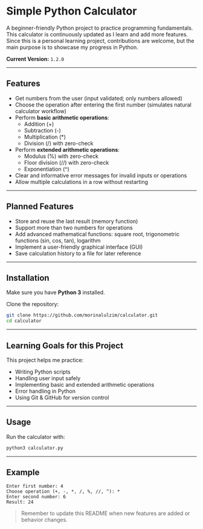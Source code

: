 # Simple Python Calculator

A beginner-friendly Python project to practice programming fundamentals.  
This calculator is continuously updated as I learn and add more features.  
Since this is a personal learning project, contributions are welcome, but the main purpose is to showcase my progress in Python.

**Current Version:** `1.2.0`  

---

## Features
- Get numbers from the user (input validated; only numbers allowed)
- Choose the operation after entering the first number (simulates natural calculator workflow)
- Perform **basic arithmetic operations**:
  - Addition (+)
  - Subtraction (-)
  - Multiplication (*)
  - Division (/) with zero-check
- Perform **extended arithmetic operations**:
  - Modulus (%) with zero-check
  - Floor division (//) with zero-check
  - Exponentiation (^)
- Clear and informative error messages for invalid inputs or operations
- Allow multiple calculations in a row without restarting

---

## Planned Features
- Store and reuse the last result (memory function)
- Support more than two numbers for operations
- Add advanced mathematical functions: square root, trigonometric functions (sin, cos, tan), logarithm
- Implement a user-friendly graphical interface (GUI)
- Save calculation history to a file for later reference

---

## Installation
Make sure you have **Python 3** installed.  

Clone the repository:
```bash
git clone https://github.com/morinalulzim/calculator.git
cd calculator
```

---

## Learning Goals for this Project
This project helps me practice:
- Writing Python scripts
- Handling user input safely
- Implementing basic and extended arithmetic operations
- Error handling in Python
- Using Git & GitHub for version control

---

## Usage
Run the calculator with:
```bash
python3 calculator.py
```

---

## Example
```
Enter first number: 4
Choose operation (+, -, *, /, %, //, ^): *
Enter second number: 6
Result: 24
```

> Remember to update this README when new features are added or behavior changes.